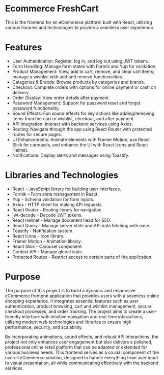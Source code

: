 # Ecommerce FreshCart

This is the frontend for an eCommerce platform built with React, utilizing various libraries and technologies to provide a seamless user experience.

# Features

- User Authentication: Register, log in, and log out using JWT tokens.
- Form Handling: Manage form states with Formik and Yup for validation.
- Product Management: View, add to cart, remove, and clear cart items; manage a wishlist with add and remove functionalities.
- Categories & Brands: Browse products by categories and brands.
- Checkout: Complete orders with options for online payment or cash on delivery.
- Order Display: View order details after payment.
- Password Management: Support for password reset and forget password functionality.
- Sound Effects: Fun sound effects for key actions like adding/removing items from the cart or wishlist, checkout, and after payment.
- API Integration: Interact with backend services using Axios.
- Routing: Navigate through the app using React Router with protected routes for secure pages.
- UI Enhancements: Animate elements with Framer Motion, use React Slick for carousels, and enhance the UI with React Icons and React Helmet.
- Notifications: Display alerts and messages using Toastify.

# Libraries and Technologies

- React - JavaScript library for building user interfaces.
- Formik - Form state management in React.
- Yup - Schema validation for form inputs.
- Axios - HTTP client for making API requests.
- React Router - Routing library for navigation.
- jwt-decode - Decode JWT tokens.
- React Helmet - Manage document head for SEO.
- React Query - Manage server state and API data fetching with ease.
- Toastify - Notification system.
- React Icons - Icon library.
- Framer Motion - Animation library.
- React Slick - Carousel component.
- Context API - Manage global state.
- Protected Routes - Restrict access to certain parts of the application.

# Purpose

The purpose of this project is to build a dynamic and responsive eCommerce frontend application that provides users with a seamless online shopping experience. It integrates essential features such as user authentication, product browsing, cart and wishlist management, secure checkout processes, and order tracking. The project aims to create a user-friendly interface with intuitive navigation and real-time interactions, utilizing modern web technologies and libraries to ensure high performance, security, and scalability.

By incorporating animations, sound effects, and robust API interactions, the project not only enhances user engagement but also delivers a polished, professional online retail platform that can be adapted or extended for various business needs. This frontend serves as a crucial component of the overall eCommerce solution, designed to handle everything from user input to visual presentation, all while communicating effectively with the backend services.
